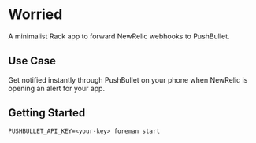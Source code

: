 # Worried

A minimalist Rack app to forward NewRelic webhooks to PushBullet.

## Use Case

Get notified instantly through PushBullet on your phone when NewRelic is
opening an alert for your app.

## Getting Started

    PUSHBULLET_API_KEY=<your-key> foreman start
    